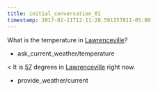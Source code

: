 ```yaml
---
title: initial_conversation_01
timestamp: 2017-02-11T12:11:28.591157811-05:00
---
```


What is the temperature in [Lawrenceville](city)?
* ask_current_weather/temperature

< It is [57](temperature) degrees in [Lawrenceville](city) right now.
* provide_weather/current
